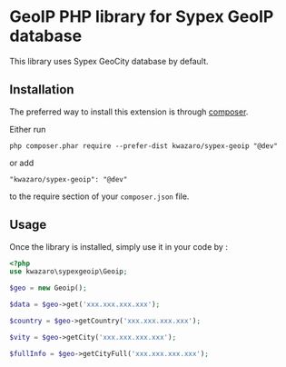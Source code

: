 GeoIP PHP library for Sypex GeoIP database
========================================
This library uses Sypex GeoCity database by default.

Installation
------------

The preferred way to install this extension is through [composer](http://getcomposer.org/download/).

Either run

```
php composer.phar require --prefer-dist kwazaro/sypex-geoip "@dev"
```

or add

```
"kwazaro/sypex-geoip": "@dev"
```

to the require section of your `composer.json` file.


Usage
-----

Once the library is installed, simply use it in your code by  :

```php
<?php
use kwazaro\sypexgeoip\Geoip;

$geo = new Geoip();

$data = $geo->get('xxx.xxx.xxx.xxx');

$country = $geo->getCountry('xxx.xxx.xxx.xxx');

$vity = $geo->getCity('xxx.xxx.xxx.xxx');

$fullInfo = $geo->getCityFull('xxx.xxx.xxx.xxx');